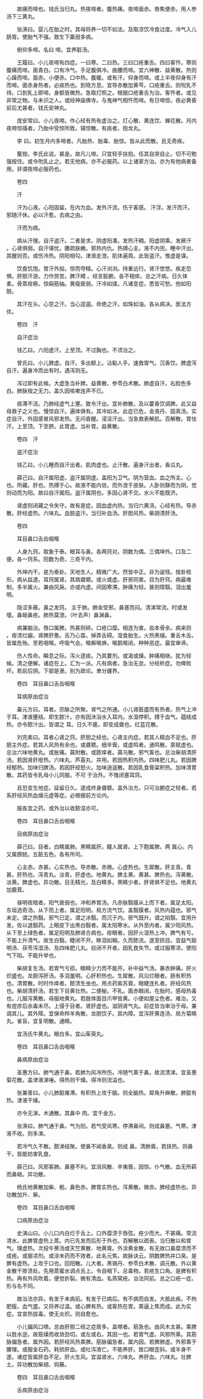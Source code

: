 <!-- { "loadSidebar": true } -->
　　故痛而啼也。钱氏当归丸。热夜啼者。腹热痛。夜啼面赤。唇焦便赤。用人参汤下三黄丸。

　　张涣曰。婴儿在胎之时。其母将养一切不如法。及取凉饮冷食过度。冷气入儿肠胃。使胎气不强。致生下羸弱多病。

　　俯仰多啼。名曰 啼。宜养脏汤。

　　王履曰。小儿夜啼有四症。一曰寒。二曰热。三曰口疮重舌。四曰客忤。寒则腹痛而啼。面青白。口有冷气。手足腹俱冷。曲腰而啼。宜六神散、益黄散。热则心躁而啼。面赤。小便赤。口中热。腹暖。或有汗。仰身而啼。或上半夜仰身有汗而啼。面赤身热者。必痰热也。到晓方息。宜导赤散加黄芩。口疮重舌。则吮乳不待。口到乳上即啼。身额皆微热。急取灯照之。根据口疮重舌为治。客忤者。或见非常之物。与未识之人。或经神庙佛寺。与鬼神气相忤而啼。有日啼惊。夜必黄昏前后尤甚者。钱氏安神丸。

　　庞安常曰。小儿夜啼。作心经有热有虚治之。灯心散、黄连饮、蝉花散。月内夜啼惊搐者。乃胎中受惊所致。镇惊散。有痰者。抱龙丸。

　　李 曰。初生月内多啼者。凡胎热、胎毒、胎惊。皆从此而散。且无奇疾。

　　鳌按。李氏此说。甚是。故凡儿啼。只宜轻手扶抱。任其自哭自止。切不可勉强按住。或令吮乳止之。若无他病。亦不必服药。以上诸家方治。亦为有他病者备用。非谓夜啼必服药也。

　　卷四

　　汗

　　汗为心液。心阳固留。在内为血。发外汗流。伤于客感。 汗浮。发汗而汗。邪随汗休。必以汗愈。去病之由。

　　汗而为病。

　　病从汗搜。自汗盗汗。二者是求。阴虚阳凑。发热汗稠。阳虚阴乘。发厥汗 。心肾俱弱。自汗堪忧。腠疏肤嫩。邪热内仇。热搏心主。液不内兜。睡中汗出。其醒则否。或伤冷热。阴阳相勾。津液走泄。肌体遍周。此皆盗汗。惟虚是谋。

　　饮食饥饱。胃汗外投。惊而夺精。心汗浏浏。持重远行。肾汗悠悠。疾走恐惧。肝胆汗游。力作劳苦。脾汗飕 。经言脏腑。各不相侔。总之汗病。日久体柔。骨蒸疳瘵。惊痫筋抽。黄瘦疲弱。汗冷如揉。凡诸变症。悉皆可愁。他如阳脱。

　　其汗在头。心空之汗。当心逗遛。命绝之汗。如珠如油。各从病决。医法方优。

　　卷四　汗

　　自汗症治

　　钱乙曰。六阳虚汗。上至顶。不过胸也。不须治之。

　　曾氏曰。小儿脾虚。自汗。多出额上。沾黏人手。速救胃气。沉香饮。脾虚泻自汗。遍身冷而出有时。遇泻则无。

　　泻过即有此候。大虚急当补脾。益黄散、参苓白术散。肺虚自汗。右脸色多 白。肺脉按之无力。盖久因咳嗽连声不已。

　　痰滞不活。乃肺经虚气上壅。致令汗出。宜补肺散。及以藿香饮调脾。此又益母救子之义也。慢惊自汗。遍体俱有。其冷如冰。此症已危，金液丹、固真汤。实症自汗。外因感冒风邪发热。无问昏醒。浸淫汗出。当急救表解肌。百解散。胃怯汗。上至顶。下至脐。此胃虚。当补胃。益黄散。

　　卷四　汗

　　盗汗症治

　　钱乙曰。小儿睡而自汗出者。肌肉虚也。止汗散。遍身汗出者。香瓜丸。

　　薛己曰。自汗属阳虚。盗汗属阴虚。盖阳为卫气。阴为营血。血之所主。心也。所藏。肝也。热搏于心。故液不能内敛。而外泄于皮肤。人卧则静而为阴。觉则动而为阳。故曰自汗属阳。盗汗属阴也。多因心肾不交。水火不能既济。

　　肾虚则闭藏之令失守。故有是症。因血虚内热。当归六黄汤。心经有热。导赤散。肝经虚热。六味丸。血脱盗汗。当归补血汤。肝胆风热。柴胡清肝汤。

　　卷四

　　耳目鼻口舌齿咽喉

　　人身九窍。取象于泰。眼耳与鼻。各两窍对。阴数为偶。三偶坤外。口及二便。各一窍系。阳数为奇。三奇干内。

　　外坤内干。是为泰卦。天地生人。精微广大。然皆中正。非为诞怪。按卦核形。病从兹逮。耳窍属肾。其病聋聩。或火或虚。肝邪同害。目为肝窍。病最难制。多半属火。兼由风戾。亦或内虚。间因寒滞。肿痛为轻。甚则障翳。泪出羞明。

　　隐涩多蔽。鼻之发窍。 主于肺。肺金受邪。鼻塞而闷。清涕常流。时或发嚏。鼻衄鼻疮。肺热莫泄。（叶去声）鼻渊鼻。

　　病兼脑治。唇口属脾。热甚则碎。口疮口糜。相连为害。齿本骨余。病来则 。疳溃烂龈。肾脾肝惫。舌乃心苗。掉弄舌碍。湿食胎生。火热黑缀。重舌木舌。皆属危殆。至若咽喉。呼吸气会。喉癣喉痹。喉鹅喉闭。种种恶症。最宜审谛。

　　伤人性命。瞬息之际。泻火逐痰。乃其要剂。或渴或燥。肿痛相继。犹为轻候。清之便解。诸症在上。汇为一派。凡有病者。急治无怠。分经析症。勿俾败坏。若前后阴。下部是隶。别为疏论。聿分疆界。

　　卷四　耳目鼻口舌齿咽喉

　　耳病原由症治

　　巢元方曰。耳者。宗脉之所聚。肾气之所通。小儿肾脏盛而有热者。热气上冲于耳。津液壅结。即生脓汁。亦有因沐浴水入耳内。水湿停积。搏于血气。蕴结成热。亦令脓汁出。皆谓之 耳。日久不瘥。即变成聋也。红蓝花散。

　　刘完素曰。耳者心肾之窍。肝胆之经也。心肾主内症。若其人精血不足也。肝胆主外症。若其人风热有余也。或聋聩。细辛膏。或虚鸣者。通鸣散。禀赋虚也。总治六味地黄丸。或胀痛。菖附散。或脓痒者。菖乌散。邪气客也。总治柴胡清肝汤。若因肾肝疳热。六味丸、芦荟丸、并用。若因热积内热。四味肥儿丸。若因脾经郁热。加味归脾汤。若因肝经怒火。加味逍遥散。若因乳食膏粱积热。加味清胃散。其药皆令乳母小儿同服。不可 于治外。不惟闭塞耳窍。

　　且恐变生他症。延留日久。遂成终身聋聩。盖外治方。只可治腑症之轻者。若系肝经风热血燥元虚等症。必根据前方论内。

　　服各宜之药。或外治以收脓湿亦可。

　　卷四　耳目鼻口舌齿咽喉

　　目病原由症治

　　薛己曰。目者。白睛属肺。黑睛属肝。瞳人属肾。上下胞属脾。两 属心。内 又属膀胱。五脏五色。各有所司。

　　心主赤。赤甚。心实热也。导赤散。赤微。心虚热也。生犀散。肝主青。青甚。肝热也。泻青丸。淡青。肝虚也。地黄丸。脾主黄。黄甚。脾热也。泻黄散。淡黄。脾虚也。异功散。目无精光。及白睛多。黑睛少者。肝肾俱不足也。地黄丸加鹿茸。

　　昼明夜暗者。阳气衰弱也。冲和养胃汤。凡赤脉翳膜从上而下者。属足太阳。东垣选奇汤。从下而上者。属足阳明。局方流气饮。盖翳膜者。风热内蕴也。邪气未定。谓之热翳。邪气已定。谓之冰翳。而沉于内。邪气既升。谓之陷翳。宜用升发。佐以退翳药。上眼皮下出黑白翳者。属太阳寒水。从外至内者。属少阳风热。从下至上绿色者。属足阳明及肺肾合病也。疳眼者。因肝火湿热上冲。脾气有亏。不能上升清气。故生白翳。睫闭不开。眵泪如糊。久而脓流。遂至损目。宜益气聪明汤、茯苓泻湿汤、及四味肥儿丸。目闭不开者。因乳食失节。或过服寒凉。使阳气下陷。不能升举也。

　　柴胡复生汤。若胃气亏损。眼睛少力而不能开。补中益气汤。暴赤肿痛。肝火炽盛也。龙胆泻肝汤。多泪羞明。心肝积热也。生犀散。风沿烂眼者。肠有积热也。清胃散。时时作痒者。脓溃生虫也。用点药紫苏膏。眼睫连札者。肝经风热也。柴胡清肝汤。若生下目黄壮热。二便秘。不乳。面赤眼闭。在胎时。感母热毒也。儿服泻黄散。母服地黄丸。若肢体面目爪甲皆黄。小便如屋尘色者。难治。又有痘疹后余毒未尽。上侵于目者。肾肝虚也。滋阴肾气丸。前症皆当审治于母。兼调其儿。其外障。宜保命羚羊角散、龙胆饮子。其内障。宜泻肝黄连汤、局方菊睛丸。雀盲。宜复明散。通睛。

　　宜汤氏牛黄丸。眼白多。宜山茱萸丸。

　　卷四　耳目鼻口舌齿咽喉

　　鼻病原由症治

　　圣惠方曰。肺气通于鼻。若肺为风冷所伤。冷随气乘于鼻。故流清涕。宜圣惠菊花散。盖津液涕唾。得热则干燥。得冷则流溢也。

　　张兼善曰。小儿肺脏雍滞。有积热上攻于脑。则全脑热。犀角升麻散。肺脏有热。津液干燥。

　　亦令无涕。木通散。其鼻中 肉。宜千金方。

　　张涣曰。肺气通于鼻。气为阳。若气受风寒。停滞鼻间。则成鼻塞。气寒。津液不收。则多涕。

　　若冷气久不散。脓涕结聚。使鼻不闻香臭。则成 鼻。清肺膏。若挟热。则鼻干。皆能妨害乳食。

　　薛己曰。风邪客肺。鼻塞不利。宜消风散、辛夷膏。因惊。仆气散。血无所羁而鼻衄。异功散。

　　杨氏地黄散加柴、栀。鼻色赤。脾胃实热也。泻黄散。微赤。脾经虚热也。异功散加升、柴。

　　卷四　耳目鼻口舌齿咽喉

　　口病原由症治

　　史演山曰。小儿口内白烂于舌上。口外糜溃于唇弦。疮少而大。不甚痛。常流清水。此脾胃虚热上蒸。内已先发而后形于外也。百解散以疏表。当归散以和胃气。理虚热。次投牛蒡汤或天竺黄散、地黄膏。外涂黄金散。有无故口鼻糜溃而不成疮。或服凉剂。或涂末药而不效者。此名元焦。故脉诀云。阴数脾热并口臭。是脾有虚热。上攻于口也。回阳散。儿大者。黑锡丹、参苓白术散、调元散。外以黄金散干掺溃处。先用蒸蜜水调点舌上。令自咽下。忌毒物。若疮生口角。是脾有积热。再有外风吹着。便觉折裂。微有清血。名燕窝疮。治法同前。总之口疮一症。形与名不同。

　　故治法亦异。有发于未病前。有发于已病后。有不病而自发。大抵此疾。不拘肥瘦。血气盛。又将养过温。或心脾有热。或客热在胃。熏逼上焦而成。此为实症。宜宣热拔毒。使无炎炽。则自愈也。

　　小儿偏风口噤。总由肝胆二经之症居多。盖噤者。筋急也。由风木太甚。乘脾以胜水逆。故筋燥而收敛劲切。或左或右。其因一也。若胃气虚。风邪所乘。其筋脉偏急者。属外因。若肝经风热乘脾。筋脉偏急者。属内因。若脾肺虚。外邪乘于腠理。或服金石药。耗损肝血。或吐泻液亡。不能养肝。致口眼歪斜。或半身不遂。诸症皆属肝血不足。肝火生风。宜滋肾水。六味丸。养肝血。六味丸。壮脾土。异功散加柴胡、钩藤。

　　卷四　耳目鼻口舌齿咽喉

　　舌病原由症治


